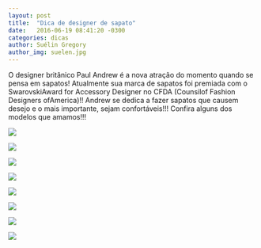 ```yaml
---
layout: post
title:  "Dica de designer de sapato"
date:   2016-06-19 08:41:20 -0300
categories: dicas
author: Suélin Gregory
author_img: suelen.jpg
---
```


O designer britânico Paul Andrew é a nova atração do momento quando se pensa em sapatos! Atualmente sua marca de sapatos foi premiada com o SwarovskiAward for Accessory Designer no CFDA (Counsilof Fashion Designers ofAmerica)!!
Andrew se dedica a fazer sapatos que causem desejo e o mais importante, sejam confortáveis!!! Confira alguns dos modelos que amamos!!!

![](http://www.alessandrostein.com/blog-fashion-hug/images/posts/mar1.png)

![](http://www.alessandrostein.com/blog-fashion-hug/images/posts/mar2.png)

![](http://www.alessandrostein.com/blog-fashion-hug/images/posts/mar3.png)

![](http://www.alessandrostein.com/blog-fashion-hug/images/posts/mar4.png)

![](http://www.alessandrostein.com/blog-fashion-hug/images/posts/mar5.png)

![](http://www.alessandrostein.com/blog-fashion-hug/images/posts/mar6.png)

![](http://www.alessandrostein.com/blog-fashion-hug/images/posts/mar7.png)

![](http://www.alessandrostein.com/blog-fashion-hug/images/posts/mar8.png)
